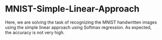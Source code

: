 # MNIST-Simple-Linear-Approach
Here, we are solving the task of recognizing the MNIST handwritten images using the simple linear approach using Softmax regression. As expected, the accuracy is not very high.  
